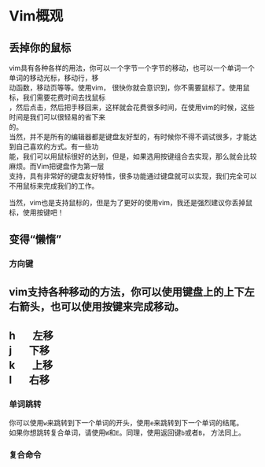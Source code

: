 # Vim概观
## 丢掉你的鼠标
vim具有各种各样的用法，你可以一个字节一个字节的移动，也可以一个单词一个单词的移动光标，移动行，移<br>
动函数，移动页等等。使用vim， 很快你就会意识到，你不需要鼠标了。使用鼠标，我们需要花费时间去找鼠标<br>
，然后点击，然后把手移回来，这样就会花费很多时间，在使用vim的时候，这些时间是我们可以很轻易的省下来<br>
的。<br>
当然，并不是所有的编辑器都是键盘友好型的，有时候你不得不调试很多，才能达到自己喜欢的方式。有一些功<br>
能，我们可以用鼠标很好的达到，但是，如果选用按键组合去实现，那么就会比较麻烦。而Vim把键盘作为第一层<br>
支持，具有非常好的键盘友好特性，很多功能通过键盘就可以实现，我们完全可以不用鼠标来完成我们的工作。<br>

当然，vim也是支持鼠标的，但是为了更好的使用vim，我还是强烈建议你丢掉鼠标，使用按键吧！<br>

## 变得“懒惰”
### 方向键
vim支持各种移动的方法，你可以使用键盘上的上下左右箭头，也可以使用按键来完成移动。<br>
-----------
h       左移<br>
j       下移<br>
k       上移<br>
l       右移<br>
-----------

### 单词跳转
你可以使用`w`来跳转到下一个单词的开头，使用`e`来跳转到下一个单词的结尾。<br>
如果你想跳转复合单词，请使用`W`和`E`。同理，使用返回键`b`或者`B`， 方法同上。<br>

### 复合命令
